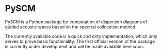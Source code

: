 # PySCM

PySCM is a Python package for computation of dispersion 
diagrams of guided acoustic waves based on the spectral 
collocation method.

The currently available code is a quick and dirty implementation, which only serves to prove basic functionality. The first official version of the package is currently under development and will be made available here soon.

[//]: # (## Installation)

[//]: # ()
[//]: # (Coming soon.)

[//]: # ()
[//]: # (## Usage)

[//]: # ()
[//]: # (The basic building blocks of the PySCM package are layer )

[//]: # (objects. A layer object carries the information about its )

[//]: # (properties and geometry. The following code demonstrates )

[//]: # (how to create a layer object:)

[//]: # ()
[//]: # (```python)

[//]: # (from pyscm.layers import ElasticLayer)

[//]: # ()
[//]: # (aluminium = ElasticLayer&#40;cl=6350, ct=3100, rho=2700, d=0.001, name='AL'&#41;)

[//]: # (```)

[//]: # ()
[//]: # (Layer objects are in turn the basic building blocks of )

[//]: # (waveguides. Within a waveguide, any number of Layer )

[//]: # (objects can be stacked on top of each other. However, )

[//]: # (a waveguide must consist of at least one layer object. )

[//]: # (To add a layer object to a waveguide, the `.add&#40;&#41;` )

[//]: # (method can be used:)

[//]: # ()
[//]: # (```python)

[//]: # (from pyscm.waveguides import WaveGuide)

[//]: # ()
[//]: # (waveguide = WaveGuide&#40;name='my_waveguide'&#41;.add&#40;aluminium&#41;)

[//]: # (```)

[//]: # ()
[//]: # (Note that the order in which the layer objects are )

[//]: # (added to the waveguide matters. All layer objects of )

[//]: # (a waveguide are arranged in the order in which they )

[//]: # (were added to the waveguide from bottom to top, with )

[//]: # (the first added layer object being at the top position.)

[//]: # ()
[//]: # (It is not necessary to create the layer objects )

[//]: # (explicitly before adding them to the waveguide. Instead, )

[//]: # (a list of layer objects can be passed when creating a )

[//]: # (waveguide:)

[//]: # ()
[//]: # (```python)

[//]: # (waveguide = WaveGuide&#40;[)

[//]: # (    ElasticLayer&#40;cl=6350, ct=3100, rho=2700, d=0.001, name='AL'&#41;,)

[//]: # (    ElasticLayer&#40;cl=5850, ct=3230, rho=5850, d=0.002, name='ST'&#41;)

[//]: # (]&#41;)

[//]: # (```)

[//]: # ()
[//]: # (After the assembly of the waveguide has been completed, )

[//]: # (its differential equations must be build by calling the )

[//]: # (`.build&#40;&#41;` method. The `.build&#40;&#41;` method accepts as the )

[//]: # (only parameter the number of collocation points `n` used )

[//]: # (to solve the differential equations of the individual )

[//]: # (layers. Note that the total number of equations which )

[//]: # (is solved for a waveguide is equal to the number of )

[//]: # (layers multiplied by 2n.)

[//]: # ()
[//]: # (```python)

[//]: # (waveguide.build&#40;n=16&#41;)

[//]: # (```)

[//]: # ()
[//]: # (Thereafter, the wavenumbers of propagating modes at )

[//]: # (arbitrary frequencies can be determined:)

[//]: # ()
[//]: # (```python)

[//]: # (k = waveguide&#40;f=1.0e6&#41;)
[//]: # (```)